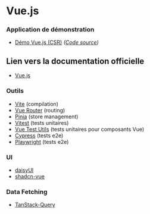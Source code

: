 # Vue.js

### Application de démonstration

- [Démo Vue.js (CSR)](https://vuejs-demo-three.vercel.app/) _([Code source](https://github.com/opac-teach/vue-demo))_

## Lien vers la documentation officielle

- [Vue.js](https://vuejs.org/)

### Outils

- [Vite](https://vitejs.dev/) (compilation)
- [Vue Router](https://router.vuejs.org/) (routing)
- [Pinia](https://pinia.vuejs.org/) (store management)
- [Vitest](https://vitest.dev/api/) (tests unitaires)
- [Vue Test Utils](https://test-utils.vuejs.org/) (tests unitaires pour composants Vue)
- [Cypress](https://www.cypress.io/) (tests e2e)
- [Playwright](https://playwright.dev/) (tests e2e)

### UI

- [daisyUI](https://daisyui.com/)
- [shadcn-vue](https://www.shadcn-vue.com/)

### Data Fetching

- [TanStack-Query](https://tanstack.com/query/latest/docs/framework/vue/overview)
